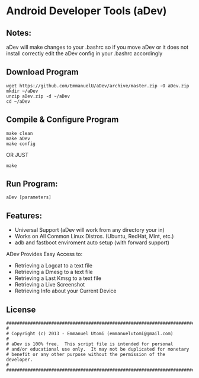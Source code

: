 Android Developer Tools (aDev)
===========

Notes:
---------------
aDev will make changes to your .bashrc so if you move aDev or 
it does not install correctly edit the aDev config in your .bashrc accordingly


Download Program
---------------
    wget https://github.com/EmmanuelU/aDev/archive/master.zip -O aDev.zip
    mkdir ~/aDev
    unzip aDev.zip -d ~/aDev
    cd ~/aDev


Compile & Configure Program
---------------
    make clean
    make aDev
    make config

OR JUST

    make


Run Program:
---------------
    aDev [parameters]


Features:
---------------
- Universal Support (aDev will work from any directory your in)
- Works on All Common Linux Distros. (Ubuntu, RedHat, Mint, etc.)
- adb and fastboot enviroment auto setup (with forward support)

ADev Provides Easy Access to:
- Retrieving a Logcat to a text file
- Retrieving a Dmesg to a text file
- Retrieving a Last Kmsg to a text file
- Retrieving a Live Screenshot
- Retrieving Info about your Current Device


License
------------------
    ############################################################################
    #
    # Copyright (c) 2013 - Emmanuel Utomi (emmanuelutomi@gmail.com)
    #
    # aDev is 100% free.  This script file is intended for personal
    # and/or educational use only.  It may not be duplicated for monetary
    # benefit or any other purpose without the permission of the developer.
    #
    ############################################################################
